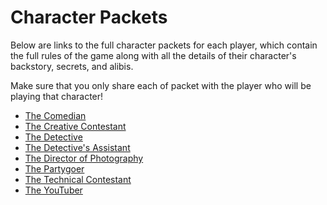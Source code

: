 # Character Packets

Below are links to the full character packets for each player, which contain the full rules of the game along with all the details of their character's backstory, secrets, and alibis.

Make sure that you only share each of packet with the player who will be playing that character!

* [The Comedian](https://docs.google.com/document/d/1R8VJgvpy7bsG4DpE-f_nwIud8eHGDuInEOZFqD1PQAE/edit)
* [The Creative Contestant](https://docs.google.com/document/d/1vFKGUDCjk2jaIFe7OXs0gTmr8KVS_5VcPoh2_zEX27A/edit)
* [The Detective](https://docs.google.com/document/d/15Qw3tcP62GJtM_VrRyTAecsUeNZesNCpkw8Ec5J1_q0/edit)
* [The Detective's Assistant](https://docs.google.com/document/d/1nNQ-ML5XhDM-JiT1mE_v2C1mgJhg5iC55dYb2pqdBe0/edit)
* [The Director of Photography](https://docs.google.com/document/d/1YLt1UuppW7nxTtzIQrwZCGobgHJs-j-9iewURp11uVI/edit)
* [The Partygoer](https://docs.google.com/document/d/1iyLgYe804YoInxr9xvIO1AlLOOVIlcq9XeMmp2INo7E/edit)
* [The Technical Contestant](https://docs.google.com/document/d/1uLFKP0rdDOaOJ6jtTqV642oFR0CdVPzUPpUq4FqNn5c/edit)
* [The YouTuber](https://docs.google.com/document/d/10TGCHr8HupcKtzG9unD4RYrwLwGT6Z_Y299JPdDvI34/edit) 